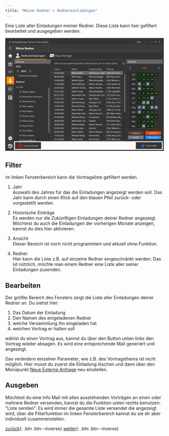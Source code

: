 ```yaml
---
title: "Meine Redner > Rednereinladungen"
---
```


Eine Liste aller Einladungen meiner Redner. Diese Liste kann hier gefiltert bearbeitet und ausgegeben werden.

![Oberfläche](images/MeineRednerRednereinladungen.png)

## Filter

im linken Fensterbereich kann die Vortragsliste gefiltert werden.

1. Jahr <BR/>
    Auswahl des Jahres für das die Einladungen angezeigt werden soll. Das Jahr kann durch einen Klick auf den blauen Pfeil zurück- oder vorgestetllt werden.

1. Historische Einträge <BR/>
    Es werden nur die Zukünftigen Einladungen deiner Redner angezeigt. Möchtest du auch die Einladungen der vorherigen Monate anzeigen, kannst du dies hier aktivieren.

1. Ansicht <BR/>
    Dieser Bereich ist noch nicht programmiert und aktuell ohne Funktion.

1. Redner <BR/>
    Hier kann die Liste z.B. auf einzelne Redner eingeschränkt werden. Das ist nützlich, möchte man einem Redner eine Liste aller seiner Einladungen zusenden.

## Bearbeiten

Der größte Bereich des Fensters zeigt die Liste aller Einladungen deiner Redner an. Du siehst hier:

1. Das Datum der Einladung
1. Den Namen des eingeladenen Redner
1. welche Versammlung ihn eingeladen hat
1. welchen Vortrag er halten soll

wählst du einen Vortrag aus, kannst du über den Button unten links den Vortrag wieder absagen. Es wird eine entsprechende Mail generiert und angezeigt.

Das verändern einzelner Parameter, wie z.B. des Vortragsthema ist nicht möglich. Hier musst du zuerst die Einladung löschen und dann über den Menüpunkt [Neue Externe Anfrage](neue-externe-anfrage) neu einstellen.

## Ausgeben

Möchtest du eine Info Mail mit allen ausstehenden Vorträgen an einen oder mehrere Redner versenden, kannst du die Funktion unten rechts benutzen: "Liste senden". Es wird immer die gesamte Liste versendet die angezeigt wird, über die Filterfunktion im linken Fensterbereich kannst du sie dir aber individuell zusammenstellen.

[zurück](MeineRedner.md){: .btn .btn--inverse}  [weiter](MeineRednerNeueAnfrage.md){: .btn .btn--inverse}